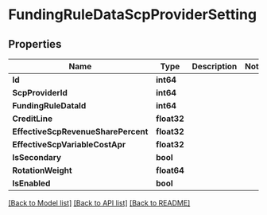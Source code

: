 # FundingRuleDataScpProviderSetting

## Properties

Name | Type | Description | Notes
------------ | ------------- | ------------- | -------------
**Id** | **int64** |  | 
**ScpProviderId** | **int64** |  | 
**FundingRuleDataId** | **int64** |  | 
**CreditLine** | **float32** |  | 
**EffectiveScpRevenueSharePercent** | **float32** |  | 
**EffectiveScpVariableCostApr** | **float32** |  | 
**IsSecondary** | **bool** |  | 
**RotationWeight** | **float64** |  | 
**IsEnabled** | **bool** |  | 

[[Back to Model list]](../README.md#documentation-for-models) [[Back to API list]](../README.md#documentation-for-api-endpoints) [[Back to README]](../README.md)



